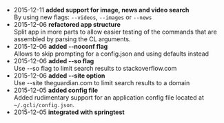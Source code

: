 - 2015-12-11 **added support for image, news and video search**  
By using new flags: `--videos`, `--images` or `--news`
- 2015-12-06 **refactored app structure**  
Split app in more parts to allow easier testing of the commands that are assembled by 
parsing the CL arguments.
- 2015-12-06 **added --noconf flag**  
Allows to skip prompting for a config.json and using defaults instead
- 2015-12-06 **added --so flag**  
Use --so flag to limit search results to stackoverflow.com
- 2015-12-06 **added --site option**  
Use --site theguardian.com to limit search results to a domain
- 2015-12-05 **added config file**  
Added rudimentary support for an application config file located at `~/.gcli/config.json`.
- 2015-12-05 **integrated with springtest**  
